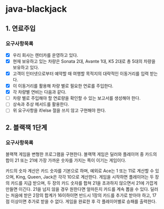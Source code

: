 # java-blackjack

## 1. 연료주입 
### 요구사항목록
- [x] 우리 회사는 렌터카를 운영하고 있다.
- [x] 현재 보유하고 있는 차량은 Sonata 2대, Avante 1대, K5 2대로 총 5대의 차량을 보유하고 있다.
- [x] 고객이 인터넷으로부터 예약할 때 여행할 목적지의 대략적인 이동거리를 입력 받는다. 
- [x] 이 이동거리를 활용해 차량 별로 필요한 연료를 주입한다. 
- [x] 각 차량별 연비는 다음과 같다.
- [ ] 차량 별로 주입해야 할 연료량을 확인할 수 있는 보고서를 생성해야 한다. 
- [ ] 상속과 추상 메서드를 활용한다. 
- [ ] 위 요구사항을 if/else 절을 쓰지 않고 구현해야 한다.

## 2. 블랙잭 1단계
### 요구사항목록
블랙잭 게임을 변형한 프로그램을 구현한다. 블랙잭 게임은 딜러와 플레이어 중 카드의 합이 21 또는 21에 가장 가까운 숫자를 가지는 쪽이 이기는 게임이다.

카드의 숫자 계산은 카드 숫자를 기본으로 하며, 예외로 Ace는 1 또는 11로 계산할 수 있으며, King, Queen, Jack은 각각 10으로 계산한다.
게임을 시작하면 플레이어는 두 장의 카드를 지급 받으며, 두 장의 카드 숫자를 합쳐 21을 초과하지 않으면서 21에 가깝게 만들면 이긴다. 21을 넘지 않을 경우 원한다면 얼마든지 카드를 계속 뽑을 수 있다.
딜러는 처음에 받은 2장의 합계가 16이하이면 반드시 1장의 카드를 추가로 받아야 하고, 17점 이상이면 추가로 받을 수 없다.
게임을 완료한 후 각 플레이어별로 승패를 출력한다.